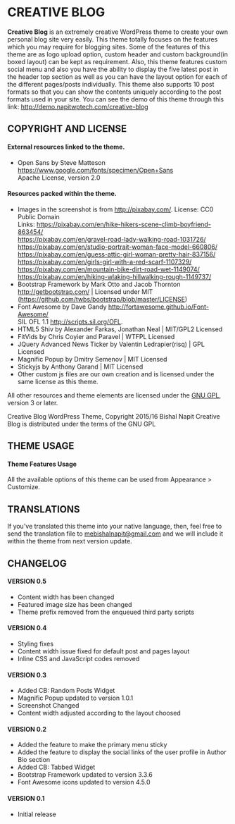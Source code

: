 # CREATIVE BLOG
**Creative Blog** is an extremely creative WordPress theme to create your own personal blog site very easily. This theme totally focuses on the features which you may require for blogging sites. Some of the features of this theme are as logo upload option, custom header and custom background(in boxed layout) can be kept as requirement. Also, this theme features custom social menu and also you have the ability to display the five latest post in the header top section as well as you can have the layout option for each of the different pages/posts individually. This theme also supports 10 post formats so that you can show the contents uniquely according to the post formats used in your site. You can see the demo of this theme through this link: http://demo.napitwptech.com/creative-blog

## COPYRIGHT AND LICENSE
#### External resources linked to the theme.
* Open Sans by Steve Matteson https://www.google.com/fonts/specimen/Open+Sans  
  Apache License, version 2.0

#### Resources packed within the theme.
* Images in the screenshot is from http://pixabay.com/. License: CC0 Public Domain  
  Links: https://pixabay.com/en/hike-hikers-scene-climb-boyfriend-863454/  
         https://pixabay.com/en/gravel-road-lady-walking-road-1031726/  
         https://pixabay.com/en/studio-portrait-woman-face-model-660806/  
         https://pixabay.com/en/guess-attic-girl-woman-pretty-hair-837156/  
         https://pixabay.com/en/girls-girl-with-a-red-scarf-1107329/  
         https://pixabay.com/en/mountain-bike-dirt-road-wet-1149074/  
         https://pixabay.com/en/hiking-wlaking-hillwalking-rough-1149737/  
* Bootstrap Framework by Mark Otto and Jacob Thornton http://getbootstrap.com/ | Licensed under MIT (https://github.com/twbs/bootstrap/blob/master/LICENSE)
* Font Awesome by Dave Gandy http://fortawesome.github.io/Font-Awesome/  
  SIL OFL 1.1 http://scripts.sil.org/OFL.
* HTML5 Shiv by Alexander Farkas, Jonathan Neal | MIT/GPL2 Licensed
* FitVids by Chris Coyier and Paravel | WTFPL Licensed
* JQuery Advanced News Ticker by Valentin Ledrapier(risq) | GPL Licensed
* Magnific Popup by Dmitry Semenov | MIT Licensed
* Stickyjs by Anthony Garand | MIT Licensed
* Other custom js files are our own creation and is licensed under the same license as this theme.

All other resources and theme elements are licensed under the [GNU GPL](http://www.gnu.org/licenses/gpl-3.0.txt), version 3 or later.

Creative Blog WordPress Theme, Copyright 2015/16 Bishal Napit
Creative Blog is distributed under the terms of the GNU GPL

## THEME USAGE
#### Theme Features Usage
All the available options of this theme can be used from Appearance > Customize.

## TRANSLATIONS
If you've translated this theme into your native language, then, feel free to send the translation file to mebishalnapit@gmail.com and we will include it within the theme from next version update.

## CHANGELOG
#### VERSION 0.5
* Content width has been changed
* Featured image size has been changed
* Theme prefix removed from the enqueued third party scripts

#### VERSION 0.4
* Styling fixes
* Content width issue fixed for default post and pages layout
* Inline CSS and JavaScript codes removed

#### VERSION 0.3
* Added CB: Random Posts Widget
* Magnific Popup updated to version 1.0.1
* Screenshot Changed
* Content width adjusted according to the layout choosed

#### VERSION 0.2
* Added the feature to make the primary menu sticky
* Added the feature to display the social links of the user profile in Author Bio section
* Added CB: Tabbed Widget
* Bootstrap Framework updated to version 3.3.6
* Font Awesome icons updated to version 4.5.0

#### VERSION 0.1
* Initial release